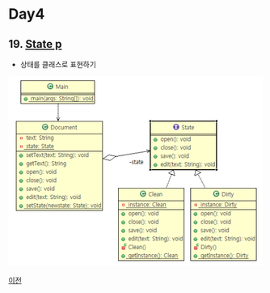 # Day4

## 19. [State p](../be_State2)
- 상태를 클래스로 표현하기

![State](../be_State2/img.PNG)




[이전](./day3.md)